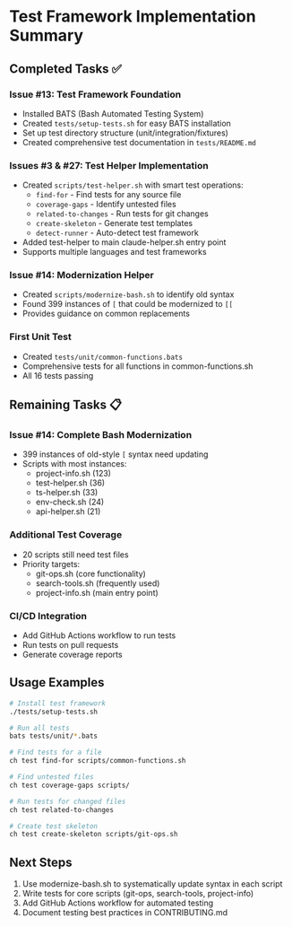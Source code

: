 # Test Framework Implementation Summary

## Completed Tasks ✅

### Issue #13: Test Framework Foundation
- Installed BATS (Bash Automated Testing System)
- Created `tests/setup-tests.sh` for easy BATS installation
- Set up test directory structure (unit/integration/fixtures)
- Created comprehensive test documentation in `tests/README.md`

### Issues #3 & #27: Test Helper Implementation
- Created `scripts/test-helper.sh` with smart test operations:
  - `find-for` - Find tests for any source file
  - `coverage-gaps` - Identify untested files
  - `related-to-changes` - Run tests for git changes
  - `create-skeleton` - Generate test templates
  - `detect-runner` - Auto-detect test framework
- Added test-helper to main claude-helper.sh entry point
- Supports multiple languages and test frameworks

### Issue #14: Modernization Helper
- Created `scripts/modernize-bash.sh` to identify old syntax
- Found 399 instances of `[` that could be modernized to `[[`
- Provides guidance on common replacements

### First Unit Test
- Created `tests/unit/common-functions.bats`
- Comprehensive tests for all functions in common-functions.sh
- All 16 tests passing

## Remaining Tasks 📋

### Issue #14: Complete Bash Modernization
- 399 instances of old-style `[` syntax need updating
- Scripts with most instances:
  - project-info.sh (123)
  - test-helper.sh (36)
  - ts-helper.sh (33)
  - env-check.sh (24)
  - api-helper.sh (21)

### Additional Test Coverage
- 20 scripts still need test files
- Priority targets:
  - git-ops.sh (core functionality)
  - search-tools.sh (frequently used)
  - project-info.sh (main entry point)

### CI/CD Integration
- Add GitHub Actions workflow to run tests
- Run tests on pull requests
- Generate coverage reports

## Usage Examples

```bash
# Install test framework
./tests/setup-tests.sh

# Run all tests
bats tests/unit/*.bats

# Find tests for a file
ch test find-for scripts/common-functions.sh

# Find untested files
ch test coverage-gaps scripts/

# Run tests for changed files
ch test related-to-changes

# Create test skeleton
ch test create-skeleton scripts/git-ops.sh
```

## Next Steps

1. Use modernize-bash.sh to systematically update syntax in each script
2. Write tests for core scripts (git-ops, search-tools, project-info)
3. Add GitHub Actions workflow for automated testing
4. Document testing best practices in CONTRIBUTING.md